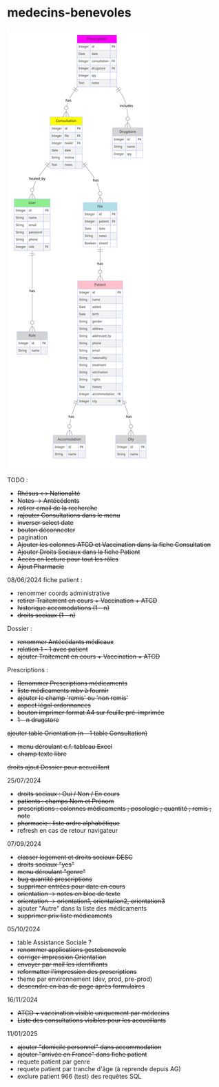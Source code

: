 # medecins-benevoles

![Schéma bdd](./app/static/medecins-benevoles.png)

TODO : 
- ~~Rhésus <-> Nationalité~~
- ~~Notes -> Antécédents~~
- ~~retirer email de la recherche~~
- ~~rajouter Consultations dans le menu~~
- ~~inverser select date~~
- ~~bouton déconnecter~~
- pagination
- ~~Ajouter les colonnes ATCD et Vaccination dans la fiche Consultation~~
- ~~Ajouter Droits Sociaux dans la fiche Patient~~
- ~~Accès en lecture pour tout les rôles~~
- ~~Ajout Pharmacie~~

08/06/2024
fiche patient :
 - renommer coords administrative
 - ~~retirer Traitement en cours + Vaccination + ATCD~~
 - ~~historique accomodations (1 - n)~~
 - ~~droits sociaux (1 - n)~~

 Dossier :
 - ~~renommer Antécédants médicaux~~
 - ~~relation 1 - 1 avec patient~~
 - ~~ajouter Traitement en cours + Vaccination + ATCD~~

 Prescriptions :
 - ~~Renommer Prescriptions médicaments~~
 - ~~liste médicaments mbv à fournir~~
 - ~~ajouter le champ 'remis' ou 'non remis'~~
 - ~~aspect légal ordonnances~~
 - ~~bouton imprimer format A4 sur feuille pré-imprimée~~
 - ~~1 - n drugstore~~

~~ajouter table Orientation (n - 1 table Consultation)~~
 - ~~menu déroulant c.f. tableau Excel~~
 - ~~champ texte libre~~

~~droits ajout Dossier pour accueillant~~

25/07/2024
- ~~droits sociaux : Oui / Non / En cours~~
- ~~patients : champs Nom et Prénom~~
- ~~prescriptions : colonnes médicaments  ; posologie ; quantité ; remis ; note~~
- ~~pharmacie : liste ordre alphabétique~~
- refresh en cas de retour navigateur

07/09/2024
- ~~classer logement et droits sociaux DESC~~
- ~~droits sociaux "yes"~~
- ~~menu déroulant "genre"~~
- ~~bug quantité prescriptions~~
- ~~supprimer entrées pour date en cours~~
- ~~orientation -> notes en bloc de texte~~
- ~~orientation -> orientation1, orientation2, orientation3~~
- ajouter "Autre" dans la liste des médicaments
- ~~supprimer prix liste médicaments~~

05/10/2024
- table Assistance Sociale ?
- ~~renommer applications gestebenevole~~
- ~~corriger impression Orientation~~
- ~~envoyer par mail les identifiants~~
- ~~reformatter l'impression des prescriptions~~
- theme par environnement (dev, prod, pre-prod)
- ~~descendre en bas de page après formulaires~~

16/11/2024
- ~~ATCD + vaccination visible uniquement par médecins~~
- ~~Liste des consultations visibles pour les accueillants~~

11/01/2025
- ~~ajouter "domicile personnel" dans accommodation~~
- ~~ajouter "arrivée en France" dans fiche patient~~
- requete patient par genre
- requete patient par tranche d'âge (à reprende depuis AG)
- exclure patient 966 (test) des requêtes SQL
